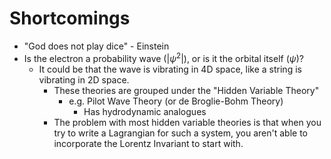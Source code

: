 # Shortcomings

- "God does not play dice" - Einstein
- Is the electron a probability wave ($|\psi^2|$), or is it the orbital itself ($\psi$)?
	- It could be that the wave is vibrating in 4D space, like a string is vibrating in 2D space.
		- These theories are grouped under the "Hidden Variable Theory"
			- e.g. Pilot Wave Theory (or de Broglie-Bohm Theory)
				- Has hydrodynamic analogues
		- The problem with most hidden variable theories is that when you try to write a Lagrangian for such a system, you aren't able to incorporate the Lorentz Invariant to start with.
